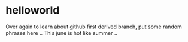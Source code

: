 # helloworld
Over again to learn about github
first derived branch, put some random phrases here ..
This june is hot like summer .. 
